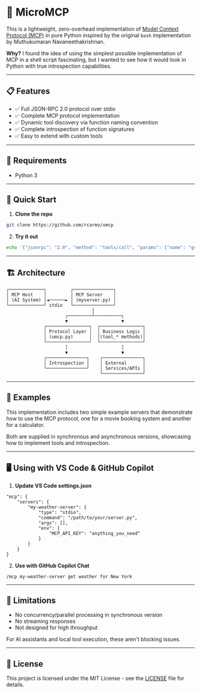# 🐚 MicroMCP

This is a lightweight, zero-overhead implementation of [Model Context Protocol (MCP)](https://modelcontextprotocol.io) in pure Python inspired by the original `bash` implementation by Muthukumaran Navaneethakrishnan.

**Why?** I found the idea of using the simplest possible implementation of MCP in a shell script fascinating, but I wanted to see how it would look in Python with true introspection capabilities.

---

## 📋 Features

* ✅ Full JSON-RPC 2.0 protocol over stdio
* ✅ Complete MCP protocol implementation
* ✅ Dynamic tool discovery via function naming convention
* ✅ Complete introspection of function signatures
* ✅ Easy to extend with custom tools

---

## 🔧 Requirements

* Python 3

---

## 🚀 Quick Start

1. **Clone the repo**

```bash
git clone https://github.com/rcarmo/umcp
```

2. **Try it out**

```bash
echo '{"jsonrpc": "2.0", "method": "tools/call", "params": {"name": "get_movies"}, "id": 1}' | python ./movie_server.py
```

---

## 🏗️ Architecture

```diagram
┌─────────────┐         ┌───────────────┐
│ MCP Host    │         │ MCP Server    │
│ (AI System) │◄──────► │ (myserver.py) │
└─────────────┘ stdio   └───────────────┘
                                │
                      ┌─────────┴──────────┐
                      ▼                    ▼
              ┌────────────────┐  ┌────────────────┐
              │ Protocol Layer │  │ Business Logic │
              │ (umcp.py)      │  │(tool_* methods)│
              └────────────────┘  └────────────────┘
                      │                    │
                      ▼                    ▼
              ┌───────────────┐    ┌───────────────┐
              │ Introspection │    │ External      │
              └───────────────┘    │ Services/APIs │
                                   └───────────────┘
```

---

## 🔌 Examples

This implementation includes two simple example servers that demonstrate how to use the MCP protocol, one for a movie booking system and another for a calculator.

Both are supplied in synchronous and asynchronous versions, showcasing how to implement tools and introspection.

---

## 🖥️ Using with VS Code & GitHub Copilot

1. **Update VS Code settings.json**

```jsonc
"mcp": {
    "servers": {
        "my-weather-server": {
            "type": "stdio",
            "command": "/path/to/your/server.py",
            "args": [],
            "env": {
                "MCP_API_KEY": "anything_you_need"
            }
        }
    }
}
```

2. **Use with GitHub Copilot Chat**

```
/mcp my-weather-server get weather for New York
```

---

## 🚫 Limitations

* No concurrency/parallel processing in synchronous version
* No streaming responses
* Not designed for high throughput

For AI assistants and local tool execution, these aren't blocking issues.

---

## 📄 License

This project is licensed under the MIT License - see the [LICENSE](LICENSE) file for details.
